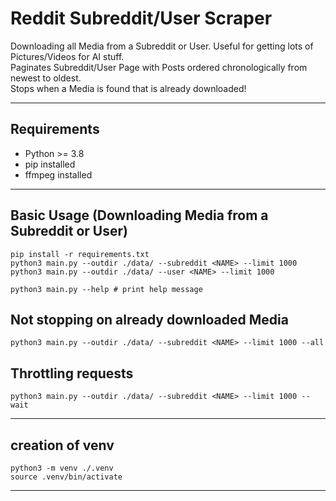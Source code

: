 # Reddit Subreddit/User Scraper

Downloading all Media from a Subreddit or User. Useful for getting lots of Pictures/Videos for AI stuff. <br/>
Paginates Subreddit/User Page with Posts ordered chronologically from newest to oldest.<br/>
Stops when a Media is found that is already downloaded!

---
## Requirements
 - Python >= 3.8
 - pip installed
 - ffmpeg installed
---
## Basic Usage (Downloading Media from a Subreddit or User)
```
pip install -r requirements.txt
python3 main.py --outdir ./data/ --subreddit <NAME> --limit 1000
python3 main.py --outdir ./data/ --user <NAME> --limit 1000

python3 main.py --help # print help message
```

## Not stopping on already downloaded Media
```
python3 main.py --outdir ./data/ --subreddit <NAME> --limit 1000 --all
```

## Throttling requests 
```
python3 main.py --outdir ./data/ --subreddit <NAME> --limit 1000 --wait
```
---
## creation of venv
```
python3 -m venv ./.venv
source .venv/bin/activate
```
---